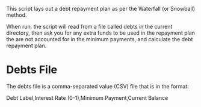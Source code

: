 This script lays out a debt repayment plan as per the Waterfall (or Snowball)
method.

When run. the script will read from a file called debts in the current
directory, then ask you for any extra funds to be used in the repayment plan
the are not accounted for in the minimum payments, and calculate the debt 
repayment plan.

# Debts File

The debts file is a comma-separated value (CSV) file that is in the format:
   
   Debt Label,Interest Rate (0-1),Minimum Payment,Current Balance


